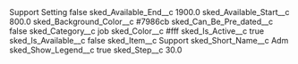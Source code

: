 <?xml version="1.0" encoding="UTF-8"?>
<CustomMetadata xmlns="http://soap.sforce.com/2006/04/metadata" xmlns:xsi="http://www.w3.org/2001/XMLSchema-instance" xmlns:xsd="http://www.w3.org/2001/XMLSchema">
    <label>Support Setting</label>
    <protected>false</protected>
    <values>
        <field>sked_Available_End__c</field>
        <value xsi:type="xsd:double">1900.0</value>
    </values>
    <values>
        <field>sked_Available_Start__c</field>
        <value xsi:type="xsd:double">800.0</value>
    </values>
    <values>
        <field>sked_Background_Color__c</field>
        <value xsi:type="xsd:string">#7986cb</value>
    </values>
    <values>
        <field>sked_Can_Be_Pre_dated__c</field>
        <value xsi:type="xsd:boolean">false</value>
    </values>
    <values>
        <field>sked_Category__c</field>
        <value xsi:type="xsd:string">job</value>
    </values>
    <values>
        <field>sked_Color__c</field>
        <value xsi:type="xsd:string">#fff</value>
    </values>
    <values>
        <field>sked_Is_Active__c</field>
        <value xsi:type="xsd:boolean">true</value>
    </values>
    <values>
        <field>sked_Is_Available__c</field>
        <value xsi:type="xsd:boolean">false</value>
    </values>
    <values>
        <field>sked_Item__c</field>
        <value xsi:type="xsd:string">Support</value>
    </values>
    <values>
        <field>sked_Short_Name__c</field>
        <value xsi:type="xsd:string">Adm</value>
    </values>
    <values>
        <field>sked_Show_Legend__c</field>
        <value xsi:type="xsd:boolean">true</value>
    </values>
    <values>
        <field>sked_Step__c</field>
        <value xsi:type="xsd:double">30.0</value>
    </values>
</CustomMetadata>
